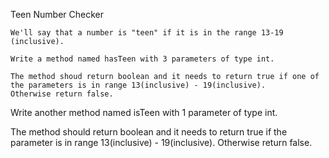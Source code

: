 Teen Number Checker

    We'll say that a number is "teen" if it is in the range 13-19 (inclusive).
    
    Write a method named hasTeen with 3 parameters of type int.
    
    The method shoud return boolean and it needs to return true if one of the parameters is in range 13(inclusive) - 19(inclusive).
    Otherwise return false.
    
Write another method named isTeen with 1 parameter of type int.

The method should return boolean and it needs to return true if the parameter is in range 13(inclusive) - 19(inclusive).
Otherwise return false.
